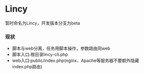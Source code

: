# Lincy
暂时命名为Lincy，开发版本分支为beta

### 现状

- 脚本与web分离，任务用脚本操作，参数路由同web
- 脚本入口:根目录lincy-cli.php
- web入口:public/index.php(nginx、Apache等服务器不要额外隐藏index.php路由)

